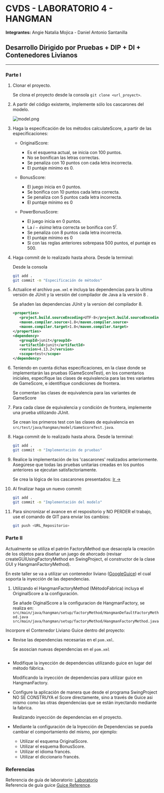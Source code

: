 # CVDS - LABORATORIO 4 - HANGMAN

**Integrantes:** Angie Natalia Mojica - Daniel Antonio Santanilla

## Desarrollo Dirigido por Pruebas + DIP + DI + Contenedores Livianos

---

### Parte I

1. Clonar el proyecto.

   Se clona el proyecto desde la consola `git clone <url_proyect>`.

2. A partir del código existente, implemente sólo los cascarones del modelo. <a id="cascarones"></a>

   ![model.png](./img/model.png)

3. Haga la especificación de los métodos calculateScore, a partir de las especificaciones:

   * OriginalScore:
      * Es el esquema actual, se inicia con 100 puntos.
      * No se bonifican las letras correctas.
      * Se penaliza con 10 puntos con cada letra incorrecta.
      * El puntaje minimo es 0.

   * BonusScore:
      * El juego inicia en 0 puntos.
      * Se bonifica con 10 puntos cada letra correcta.
      * Se penaliza con 5 puntos cada letra incorrecta.
      * El puntaje mínimo es 0

   * PowerBonusScore:
      * El juego inicia en 0 puntos.
      * La $i-ésima$ letra correcta se bonifica con $5^i$.
      * Se penaliza con 8 puntos cada letra incorrecta.
      * El puntaje mínimo es 0
      * Si con las reglas anteriores sobrepasa 500 puntos, el puntaje es 500.

4. Haga commit de lo realizado hasta ahora. Desde la terminal:

   Desde la consola

   ```bash
   git add .
   git commit -m "Especificación de métodos"
   ```

5. Actualice el archivo `pom.xml` e incluya las dependencias para la ultima versión de JUnit y la versión del compilador de Java a la versión 8 .

   Se añaden las dependencias JUnit y la version del compilador 8.

   ```xml
   <properties>
      <project.build.sourceEncoding>UTF-8</project.build.sourceEncoding>
      <maven.compiler.source>1.8</maven.compiler.source>
      <maven.compiler.target>1.8</maven.compiler.target>
   </properties>
   <dependency>
      <groupId>junit</groupId>
      <artifactId>junit</artifactId>
      <version>4.13.2</version>
      <scope>test</scope>
   </dependency>   
   ```

6. Teniendo en cuenta dichas especificaciones, en la clase donde se implementarán las pruebas (GameScoreTest), en los comentarios iniciales, especifique las clases de equivalencia para las tres variantes de GameScore, e identifique condiciones de frontera.

   Se comentan las clases de equivalencia para las variantes de GameScore

7. Para cada clase de equivalencia y condición de frontera, implemente una prueba utilizando JUnit.

    Se crean los primeros test con las clases de equivalencia en `src/test/java/hangman/model/GameScoreTest.java`.

8. Haga commit de lo realizado hasta ahora. Desde la terminal:

   ```bash
   git add .
   git commit -m "Implementación de pruebas"
   ```

9. Realice la implementación de los 'cascarones' realizados anteriormente. Asegúrese que todas las pruebas unitarias creadas en los puntos anteriores se ejecutan satisfactoriamente.

   Se crea la lógica de los cascarones presentados: [Ir ->](#cascarones)

10. Al finalizar haga un nuevo commit:

    ```bash
    git add .
    git commit -m "Implementación del modelo"
    ```

11. Para sincronizar el avance en el respositorio y NO PERDER el trabajo, use el comando de GIT para enviar los cambios:

    ```bash
    git push <URL_Repositorio>
    ```

### Parte II

Actualmente se utiliza el patrón FactoryMethod que desacopla la creación de los objetos para diseñar un juego de ahorcado (revisar createGUIUsingFactoryMethod en SwingProject, el constructor de la clase GUI y HangmanFactoryMethod).

En este taller se va a utilizar un contenedor liviano ([GoogleGuice](https://github.com/google/guice)) el cual soporta la inyección de las dependencias.

1. Utilizando el HangmanFactoryMethod (MétodoFabrica) incluya el OriginalScore a la configuración.

   Se añade OiginalScore a la configuracion de HangmanFactory, se realiza en:\
   `src/main/java/hangman/setup/factoryMethod/HangmanDefaultFactoryMethod.java`
   `src/main/java/hangman/setup/factoryMethod/HangmanFactoryMethod.java`

Incorpore el Contenedor Liviano Guice dentro del proyecto:

* Revise las dependencias necesarias en el `pom.xml`.

  Se asoscian nuevas dependencias en el `pom.xml`

  ```xml
  
  ```

* Modifique la inyección de dependencias utilizando guice en lugar del método fábrica.

  Modificando la inyección de dependencias para utilizar guice en HangmanFactory.

* Configure la aplicación de manera que desde el programa SwingProject NO SE CONSTRUYA el Score directamente, sino a través de Guice asi mismo como las otras dependencias que se están inyectando mediante la fabrica.

  Realizando inyección de dependencias en el proyecto.

* Mediante la configuración de la Inyección de
  Dependencias se pueda cambiar el comportamiento del mismo, por
  ejemplo:
  * Utilizar el esquema OriginalScore.
  * Utilizar el esquema BonusScore.
  * Utilizar el idioma francés.
  * Utilizar el diccionario francés.

### Referencias

Referencia de guía de laboratorio: [Laboratorio](https://github.com/An6ie02/CVDS_LAB04/blob/master/README.md)\
Referencia de guía guice [Guice Reference](https://github.com/PDSW-ECI/LightweighContainers_DepenendecyInjectionIntro-WordProcessor).
